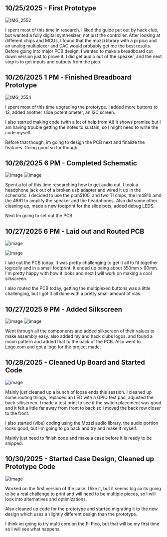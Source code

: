 <!--
  ===================    !!READ THIS NOTICE!!   ====================
  DO NOT edit this file manually. Your changes WILL BE OVERWRITTEN!
  This journal is auto generated and updated by Hack Club Blueprint.
  To edit this file, please edit your journal entries on Blueprint.
  ==================================================================
-->

## 10/25/2025 - First Prototype  

![IMG_2552](https://blueprint.hackclub.com/user-attachments/blobs/proxy/eyJfcmFpbHMiOnsiZGF0YSI6NTUyNiwicHVyIjoiYmxvYl9pZCJ9fQ==--edd1b93a70740099223deb56882091ca5195b20a/IMG_2552.jpg)

I spent most of this time in research. I liked the guide put out by hack club, but wanted a fully digital synthesizer, not just the controller. After looking at different chips and MCUs, I found that the mozzi library with a pi pico and an analog multiplexer and DAC would probably get me the best results. Before going into major PCB design, I wanted to make a breadboard cut down version just to prove it. I did get audio out of the speaker, and the next step is to get inputs and outputs from the pico.  

## 10/26/2025 1 PM - Finished Breadboard Prototype  

![IMG_2554](https://blueprint.hackclub.com/user-attachments/blobs/proxy/eyJfcmFpbHMiOnsiZGF0YSI6NTc1MiwicHVyIjoiYmxvYl9pZCJ9fQ==--2f4a3bb612ee79a16518bc08917ae542b4b4058e/IMG_2554.jpg)

I spent most of this time upgrading the prototype. I added more buttons to 12, added another slide potentiometer, an I2C screen. 

I also started making code (with a lot of help from AI) it shows promise but I am having trouble getting the notes to sustain, so I might need to write the code myself.

Before that though, im going to design the PCB next and finalize the features. Going good so far though.  

## 10/26/2025 6 PM - Completed Schematic  

![image](https://blueprint.hackclub.com/user-attachments/blobs/proxy/eyJfcmFpbHMiOnsiZGF0YSI6NTg0MiwicHVyIjoiYmxvYl9pZCJ9fQ==--453e63ba505ff04dd692a26fb681e5a30af36e81/image.png)
![image](https://blueprint.hackclub.com/user-attachments/blobs/proxy/eyJfcmFpbHMiOnsiZGF0YSI6NTg0MywicHVyIjoiYmxvYl9pZCJ9fQ==--27bb7f8d29f7bde855056bc16e6873e354d97a93/image.png)

Spent a lot of this time researching how to get audio out. I took a headphone jack out of a broken usb adapter and wired it up in the schematic. I decided to use the pcm5100, and two TI chips, the lm4810 amd the 4861 to amplify the speaker and the headphones. Also did some other cleaning up, made a new footprint for the slide pots, added debug LEDS.

Next Im going to set out the PCB
  

## 10/27/2025 6 PM - Laid out and Routed PCB  

![image](https://blueprint.hackclub.com/user-attachments/blobs/proxy/eyJfcmFpbHMiOnsiZGF0YSI6NjA3OCwicHVyIjoiYmxvYl9pZCJ9fQ==--024feb720d0bbce31baf8d875ecf9b75da21e22c/image.png)

![image](https://blueprint.hackclub.com/user-attachments/blobs/proxy/eyJfcmFpbHMiOnsiZGF0YSI6NjA3OSwicHVyIjoiYmxvYl9pZCJ9fQ==--5b15850d746f36f5dc377ba812cb3f16a4e79e7c/image.png)

I laid out the PCB today. It was pretty challenging to get it all to fit together logically and in a small footprint. It ended up being about 350mm x 90mm. I'm pretty happy with how it looks and next I will work on making a cool silkscreen.

I also routed the PCB today, getting the multiplexed buttons was a little challenging, but I got it all done with a pretty small amount of vias. 
  

## 10/27/2025 9 PM - Added Silkscreen  

![image](https://blueprint.hackclub.com/user-attachments/blobs/proxy/eyJfcmFpbHMiOnsiZGF0YSI6NjExMiwicHVyIjoiYmxvYl9pZCJ9fQ==--8cb1b8a385f301eb3a349665d26a3a12e02c7544/image.png)
![image](https://blueprint.hackclub.com/user-attachments/blobs/proxy/eyJfcmFpbHMiOnsiZGF0YSI6NjExMywicHVyIjoiYmxvYl9pZCJ9fQ==--4cc39f343b9c03f1838e9bcff40556d002645bd2/image.png)

Went through all the components and added silkscreen of their values to make assembly easy. also added my and hack clubs logos. and found a moon pattern and added that to the back of the PCB. Also went to Logo.com and got a logo for the project made.

  

## 10/28/2025 - Cleaned Up Board and Started Code  

![image](https://blueprint.hackclub.com/user-attachments/blobs/proxy/eyJfcmFpbHMiOnsiZGF0YSI6NjQwMSwicHVyIjoiYmxvYl9pZCJ9fQ==--bc9b5ed84ed6b03db50fb06ee10c11db19c08423/image.png)

Mainly just cleaned up a bunch of loose ends this session. I cleaned up some routing things, replaced an LED with a GPIO test pad, adjusted the back silkscreen. I made a test print to see if the switch placement was good and it felt a little far away from front to back so I moved the back row closer to the front.

I also started (vibe) coding using the Mozzi audio library. the audio portion looks good, but i'm going to go back and try and make it myself.

Mainly just need to finish code and make a case before it is ready to be shipped.  

## 10/30/2025 - Started Case Design, Cleaned up Prototype Code  

![image](https://blueprint.hackclub.com/user-attachments/blobs/proxy/eyJfcmFpbHMiOnsiZGF0YSI6Njg3MSwicHVyIjoiYmxvYl9pZCJ9fQ==--47ef247672697132c34dcac78d454b5aaa50cad3/image.png)

Worked on the first version of the case. I like it, but it seems big so its going to be a real challenge to print and will need to be multiple pieces, so I will look into alternatives and optimizations.

Also cleaned up code for the prototype and started migrating it to the new design which uses a slightly different design than the prototype. 

I think im going to try multi core on the Pi Pico, but that will be my first time so I will see what happens.
  

